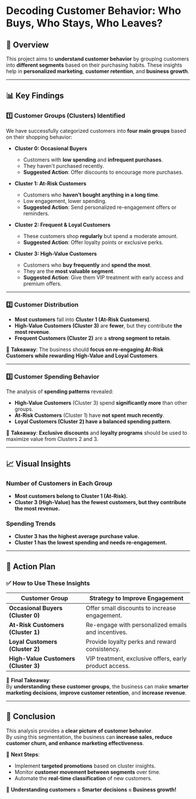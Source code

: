 # Decoding Customer Behavior: Who Buys, Who Stays, Who Leaves?

## 📌 Overview
This project aims to **understand customer behavior** by grouping customers into **different segments** based on their purchasing habits. These insights help in **personalized marketing**, **customer retention**, and **business growth**.

---

## 📊 Key Findings

### 1️⃣ **Customer Groups (Clusters) Identified**
We have successfully categorized customers into **four main groups** based on their shopping behavior:

- **Cluster 0: Occasional Buyers**  
  - Customers with **low spending** and **infrequent purchases**.  
  - They haven't purchased recently.  
  - **Suggested Action**: Offer discounts to encourage more purchases.  

- **Cluster 1: At-Risk Customers**  
  - Customers who **haven’t bought anything in a long time**.  
  - Low engagement, lower spending.  
  - **Suggested Action**: Send personalized re-engagement offers or reminders.  

- **Cluster 2: Frequent & Loyal Customers**  
  - These customers shop **regularly** but spend a moderate amount.  
  - **Suggested Action**: Offer loyalty points or exclusive perks.  

- **Cluster 3: High-Value Customers**  
  - Customers who **buy frequently** and **spend the most**.  
  - They are the **most valuable segment**.  
  - **Suggested Action**: Give them VIP treatment with early access and premium offers.  

---

### 2️⃣ **Customer Distribution**
- **Most customers** fall into **Cluster 1 (At-Risk Customers)**.  
- **High-Value Customers (Cluster 3)** are **fewer**, but they contribute **the most revenue**.  
- **Frequent Customers (Cluster 2)** are a **strong segment to retain**.  

📌 **Takeaway**: The business should **focus on re-engaging At-Risk Customers while rewarding High-Value and Loyal Customers**.

---

### 3️⃣ **Customer Spending Behavior**
The analysis of **spending patterns** revealed:
- **High-Value Customers** (Cluster 3) spend **significantly more** than other groups.
- **At-Risk Customers** (Cluster 1) have **not spent much recently**.
- **Loyal Customers (Cluster 2) have a balanced spending pattern**.

📌 **Takeaway**: **Exclusive discounts** and **loyalty programs** should be used to maximize value from Clusters 2 and 3.

---

## 📈 Visual Insights

### **Number of Customers in Each Group**
- **Most customers belong to Cluster 1 (At-Risk).**
- **Cluster 3 (High-Value) has the fewest customers, but they contribute the most revenue.**

### **Spending Trends**
- **Cluster 3 has the highest average purchase value.**
- **Cluster 1 has the lowest spending and needs re-engagement.**

---

## 🎯 **Action Plan**
### ✅ **How to Use These Insights**
| Customer Group | Strategy to Improve Engagement |
|---------------|--------------------------------|
| **Occasional Buyers (Cluster 0)** | Offer small discounts to increase engagement. |
| **At-Risk Customers (Cluster 1)** | Re-engage with personalized emails and incentives. |
| **Loyal Customers (Cluster 2)** | Provide loyalty perks and reward consistency. |
| **High-Value Customers (Cluster 3)** | VIP treatment, exclusive offers, early product access. |

📌 **Final Takeaway**:  
By **understanding these customer groups**, the business can make **smarter marketing decisions**, **improve customer retention**, and **increase revenue**.

---

## 📢 Conclusion
This analysis provides a **clear picture of customer behavior**.  
By using this segmentation, the business can **increase sales, reduce customer churn, and enhance marketing effectiveness**.  

🚀 **Next Steps**:  
- Implement **targeted promotions** based on cluster insights.  
- Monitor **customer movement between segments** over time.  
- Automate the **real-time classification** of new customers.  

📌 **Understanding customers = Smarter decisions = Business growth!**  
